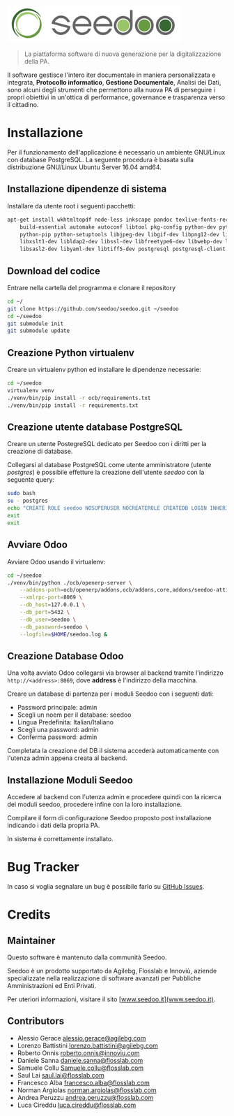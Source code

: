 ![Seedoo](doc/img/logo.png "Seedoo")

> La piattaforma software di nuova generazione per la digitalizzazione della PA.

Il software gestisce l'intero iter documentale in maniera personalizzata e integrata,
**Protocollo informatico**, **Gestione Documentale**, Analisi dei Dati, sono alcuni degli strumenti
che permettono alla nuova PA di perseguire i propri obiettivi in un'ottica di performance,
governance e trasparenza verso il cittadino.

# Installazione

Per il funzionamento dell'applicazione è necessario un ambiente GNU/Linux con database PostgreSQL.
La seguente procedura è basata sulla distribuzione GNU/Linux Ubuntu Server 16.04 amd64.

## Installazione dipendenze di sistema

Installare da utente root i seguenti pacchetti:

```bash
apt-get install wkhtmltopdf node-less inkscape pandoc texlive-fonts-recommended \
    build-essential automake autoconf libtool pkg-config python-dev python-virtualenv \
    python-pip python-setuptools libjpeg-dev libgif-dev libpng12-dev libpq-dev libxml2-dev \
    libxslt1-dev libldap2-dev libssl-dev libfreetype6-dev libwebp-dev libdotconf-dev \
    libsasl2-dev libyaml-dev libtiff5-dev postgresql postgresql-client
```
## Download del codice

Entrare nella cartella del programma e clonare il repository

```bash
cd ~/
git clone https://github.com/seedoo/seedoo.git ~/seedoo
cd ~/seedoo
git submodule init
git submodule update
```

## Creazione Python virtualenv

Creare un virtualenv python ed installare le dipendenze necessarie:

```bash
cd ~/seedoo
virtualenv venv
./venv/bin/pip install -r ocb/requirements.txt 
./venv/bin/pip install -r requirements.txt
```

## Creazione utente database PostgreSQL

Creare un utente PostegreSQL dedicato per Seedoo con i diritti per la creazione di database. 

Collegarsi al database PostgreSQL come utente amministratore (utente *postgres*) è possibile effetture la creazione dell'utente *seedoo* con la seguente query:

```bash
sudo bash
su - postgres
echo "CREATE ROLE seedoo NOSUPERUSER NOCREATEROLE CREATEDB LOGIN INHERIT NOREPLICATION ENCRYPTED PASSWORD 'seedoo';" | psql
exit
exit
```

## Avviare Odoo

Avviare Odoo usando il virtualenv:

```bash
cd ~/seedoo
./venv/bin/python ./ocb/openerp-server \
    --addons-path=ocb/openerp/addons,ocb/addons,core,addons/seedoo-attivita,oca/l10n-italy \
    --xmlrpc-port=8069 \
    --db_host=127.0.0.1 \
    --db_port=5432 \
    --db_user=seedoo \
    --db_password=seedoo \
    --logfile=$HOME/seedoo.log &
```

## Creazione Database Odoo

Una volta avviato Odoo collegarsi via browser al backend tramite l'indirizzo `http://<address>:8069`, dove **address** è l'indirizzo della macchina.

Creare un database di partenza per i moduli Seedoo con i seguenti dati:

* Password principale: admin
* Scegli un noem per il database: seedoo
* Lingua Predefinita: Italian/Italiano
* Scegli una password: admin
* Conferma password: admin

Completata la creazione del DB il sistema accederà automaticamente con l'utenza admin appena creata al backend.

## Installazione Moduli Seedoo

Accedere al backend con l'utenza admin e procedere quindi con la ricerca dei moduli seedoo, procedere infine con la loro installazione.

Compilare il form di configurazione Seedoo proposto post installazione indicando i dati della propria PA.

In sistema è correttamente installato.


# Bug Tracker

In caso si voglia segnalare un bug è possibile farlo su [GitHub Issues](https://github.com/seedoo/seedoo/issues).

# Credits

## Maintainer

Questo software è mantenuto dalla communità Seedoo.

Seedoo è un prodotto supportato da Agilebg, Flosslab e Innoviù, aziende specializzate nella realizzazione di software
avanzati per Pubbliche Amministrazioni ed Enti Privati.

Per uteriori informazioni, visitare il sito [www.seedoo.it](www.seedoo.it).

## Contributors

* Alessio Gerace <alessio.gerace@agilebg.com>
* Lorenzo Battistini <lorenzo.battistini@agilebg.com>
* Roberto Onnis <roberto.onnis@innoviu.com>
* Daniele Sanna <daniele.sanna@flosslab.com>
* Samuele Collu <Samuele.collu@flosslab.com>
* Saul Lai <saul.lai@flosslab.com>
* Francesco Alba <francesco.alba@flosslab.com>
* Norman Argiolas <norman.argiolas@flosslab.com>
* Andrea Peruzzu <andrea.peruzzu@flosslab.com>
* Luca Cireddu <luca.cireddu@flosslab.com>
